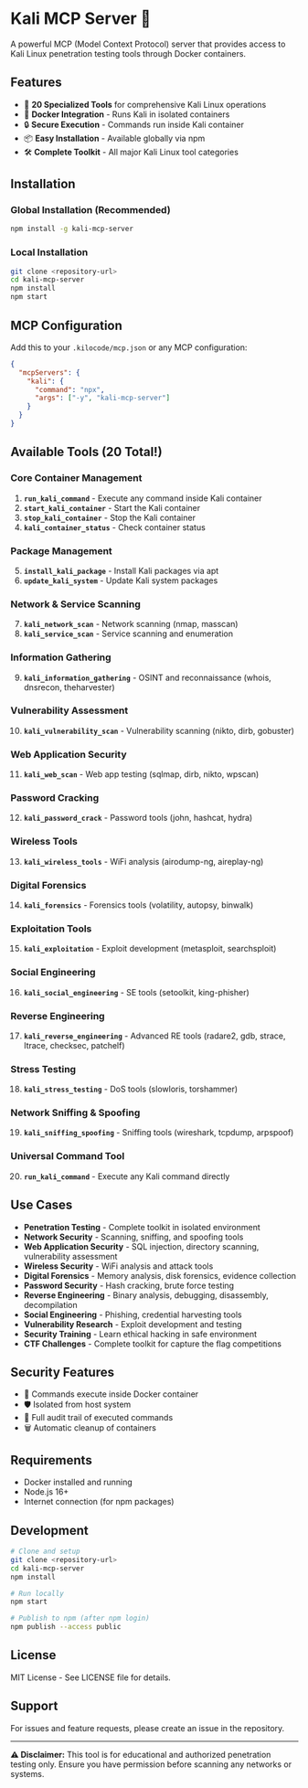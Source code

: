 # Kali MCP Server 🌟

A powerful MCP (Model Context Protocol) server that provides access to Kali Linux penetration testing tools through Docker containers.

## Features

- 🚀 **20 Specialized Tools** for comprehensive Kali Linux operations
- 🐳 **Docker Integration** - Runs Kali in isolated containers
- 🔒 **Secure Execution** - Commands run inside Kali container
- 📦 **Easy Installation** - Available globally via npm
- 🛠️ **Complete Toolkit** - All major Kali Linux tool categories

## Installation

### Global Installation (Recommended)
```bash
npm install -g kali-mcp-server
```

### Local Installation
```bash
git clone <repository-url>
cd kali-mcp-server
npm install
npm start
```

## MCP Configuration

Add this to your `.kilocode/mcp.json` or any MCP configuration:

```json
{
  "mcpServers": {
    "kali": {
      "command": "npx",
      "args": ["-y", "kali-mcp-server"]
    }
  }
}
```

## Available Tools (20 Total!)

### Core Container Management
1. **`run_kali_command`** - Execute any command inside Kali container
2. **`start_kali_container`** - Start the Kali container
3. **`stop_kali_container`** - Stop the Kali container
4. **`kali_container_status`** - Check container status

### Package Management
5. **`install_kali_package`** - Install Kali packages via apt
6. **`update_kali_system`** - Update Kali system packages

### Network & Service Scanning
7. **`kali_network_scan`** - Network scanning (nmap, masscan)
8. **`kali_service_scan`** - Service scanning and enumeration

### Information Gathering
9. **`kali_information_gathering`** - OSINT and reconnaissance (whois, dnsrecon, theharvester)

### Vulnerability Assessment
10. **`kali_vulnerability_scan`** - Vulnerability scanning (nikto, dirb, gobuster)

### Web Application Security
11. **`kali_web_scan`** - Web app testing (sqlmap, dirb, nikto, wpscan)

### Password Cracking
12. **`kali_password_crack`** - Password tools (john, hashcat, hydra)

### Wireless Tools
13. **`kali_wireless_tools`** - WiFi analysis (airodump-ng, aireplay-ng)

### Digital Forensics
14. **`kali_forensics`** - Forensics tools (volatility, autopsy, binwalk)

### Exploitation Tools
15. **`kali_exploitation`** - Exploit development (metasploit, searchsploit)

### Social Engineering
16. **`kali_social_engineering`** - SE tools (setoolkit, king-phisher)

### Reverse Engineering
17. **`kali_reverse_engineering`** - Advanced RE tools (radare2, gdb, strace, ltrace, checksec, patchelf)

### Stress Testing
18. **`kali_stress_testing`** - DoS tools (slowloris, torshammer)

### Network Sniffing & Spoofing
19. **`kali_sniffing_spoofing`** - Sniffing tools (wireshark, tcpdump, arpspoof)

### Universal Command Tool
20. **`run_kali_command`** - Execute any Kali command directly

## Use Cases

- **Penetration Testing** - Complete toolkit in isolated environment
- **Network Security** - Scanning, sniffing, and spoofing tools
- **Web Application Security** - SQL injection, directory scanning, vulnerability assessment
- **Wireless Security** - WiFi analysis and attack tools
- **Digital Forensics** - Memory analysis, disk forensics, evidence collection
- **Password Security** - Hash cracking, brute force testing
- **Reverse Engineering** - Binary analysis, debugging, disassembly, decompilation
- **Social Engineering** - Phishing, credential harvesting tools
- **Vulnerability Research** - Exploit development and testing
- **Security Training** - Learn ethical hacking in safe environment
- **CTF Challenges** - Complete toolkit for capture the flag competitions

## Security Features

- 🔐 Commands execute inside Docker container
- 🛡️ Isolated from host system
- 📝 Full audit trail of executed commands
- 🗑️ Automatic cleanup of containers

## Requirements

- Docker installed and running
- Node.js 16+
- Internet connection (for npm packages)

## Development

```bash
# Clone and setup
git clone <repository-url>
cd kali-mcp-server
npm install

# Run locally
npm start

# Publish to npm (after npm login)
npm publish --access public
```

## License

MIT License - See LICENSE file for details.

## Support

For issues and feature requests, please create an issue in the repository.

---

**⚠️ Disclaimer:** This tool is for educational and authorized penetration testing only. Ensure you have permission before scanning any networks or systems.